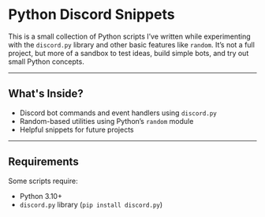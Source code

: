 # Python Discord Snippets

This is a small collection of Python scripts I’ve written while experimenting with the `discord.py` library and other basic features like `random`. It’s not a full project, but more of a sandbox to test ideas, build simple bots, and try out small Python concepts.

---

## What's Inside?

- Discord bot commands and event handlers using `discord.py`
- Random-based  utilities using Python’s `random` module
- Helpful snippets for future projects

---

## Requirements

Some scripts require:

- Python 3.10+
- `discord.py` library (`pip install discord.py`)
